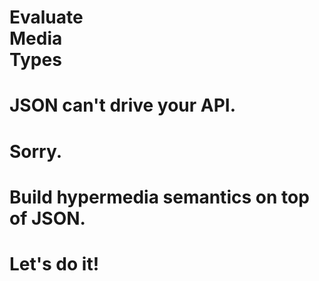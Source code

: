 <!SLIDE lightblue-title padding-bottom>
# Evaluate<br />Media<br />Types

<!SLIDE>

# JSON can't drive your API.

<!SLIDE>

# Sorry.

<!SLIDE>

# Build hypermedia semantics on top of JSON.

<!SLIDE>

# Let's do it!

